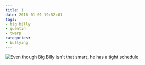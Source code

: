 ```yaml
---
title: 1
date: 2016-01-01 19:52:01
tags:
- big billy
- quentin
- twerp
categories:
- bullying
---
```

<img alt="Even though Big Billy isn't that smart, he has a tight schedule." src="/binville001.png">
